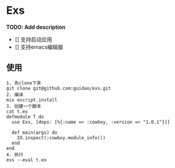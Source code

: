 # Exs

**TODO: Add description**
- [] 支持启动应用
- [] 支持emacs编辑器

## 使用
```
1. 先clone下来
git clone git@github.com:guidao/exs.git
2. 编译
mix escript.install
3. 创建一个脚本
cat t.ex
defmodule T do
  use Exs, [deps: [%{:name => :cowboy, :version => "1.0.1"}]]

  def main(args) do
    IO.inspect(:cowboy.module_info())
  end
end
4. 执行
exs --eval t.ex
```
